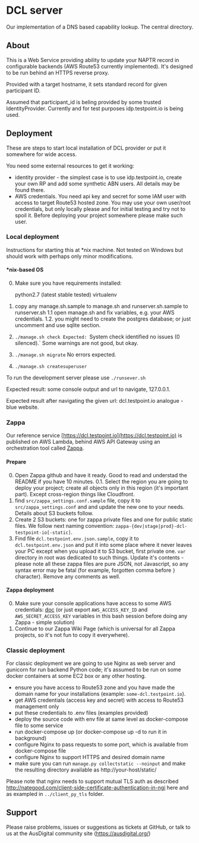 # DCL server

Our implementation of a DNS based capability lookup. The central directory.


## About

This is a Web Service providing ability to update your NAPTR record in configurable backends (AWS Route53 currently implemented). It's designed to be run behind an HTTPS reverse proxy.

Provided with a target hostname, it sets standard record for given participant ID.

Assumed that participant_id is beling provided by some trusted IdentityProvider. Currently and for test purposes idp.testpoint.io is being used.


## Deployment

These are steps to start local installation of DCL provider or put it somewhere for wide access.

You need some external resources to get it working:
* identity provider - the simplest case is to use idp.testpoint.io, create your own RP and add some synthetic ABN users. All details may be found there.
* AWS credentials. You need api key and secret for some IAM user with access to target Route53 hosted zone. You may use your own user/root credentials, but only locally please and for initial testing and try not to spoil it. Before deploying your project somewhere please make such user.


### Local deployment

Instructions for starting this at *nix machine. Not tested on Windows but should work with perhaps only minor modifications.


#### *nix-based OS

0. Make sure you have requirements installed:

    python2.7 (latest stable tested)
    virtualenv

1. copy any manage.sh.sample to manage.sh and runserver.sh.sample to runserver.sh
    1.1 open manage.sh and fix variables, e.g. your AWS credentials.
    1.2. you might need to create the postgres database; or just uncomment and use sqlite section.

2. `./manage.sh check
    Expected: `System check identified no issues (0 silenced).`
    Some warnings are not good, but okay.

3. `./manage.sh migrate`
   No errors expected.

4. `./manage.sh createsuperuser`

To run the development server please use `./runsever.sh`

Expected result: some console output and url to navigate, 127.0.0.1.

Expected result after navigating the given url: dcl.testpoint.io analogue - blue website.


### Zappa

Our reference service [https://dcl.testpoint.io](https://dcl.testpoint.io) is published on AWS Lambda, behind AWS API Gateway using an orchestration tool called [Zappa](https://github.com/Miserlou/Zappa).


#### Prepare

0. Open Zappa github and have it ready. Good to read and understad the README if you have 10 minutes.
0.1. Select the region you are going to deploy your project; create all objects only in this region (it's important part). Except cross-region things like Cloudfront.
1. find `src/zappa_settings.conf.sample` file, copy it to `src/zappa_settings.conf` and and update the new one to your needs. Details about S3 buckets follow.
2. Create 2 S3 buckets: one for zappa private files and one for public static files. We follow next naming convention: `zappa-{dev|stage|prod}-dcl-testpoint-io[-static]`.
3. Find file `dcl.testpoint.env.json.sample`, copy it to `dcl.testpoint.env.json` and put it into some place where it never leaves your PC except when you upload it to S3 bucket, first private one. `var` directory in root was dedicated to such things. Update it's contents - please note all these zappa files are pure JSON, not Javascript, so any syntax error may be fatal (for example, forgotten comma before `}` character). Remove any comments as well.


#### Zappa deployment

0. Make sure your console applications have access to some AWS credentials: [doc](http://docs.aws.amazon.com/cli/latest/userguide/cli-chap-getting-started.html#cli-quick-configuration) (or just export `AWS_ACCESS_KEY_ID` and `AWS_SECRET_ACCESS_KEY` variables in this bash session before doing any Zappa - simple solution)
1. Continue to our Zappa Wiki Page (which is universal for all Zappa projects, so it's not fun to copy it everywhere).


### Classic deployment

For classic deployment we are going to use Nginx as web server and gunicorn for run backend Python code; it's assumed to be run on some docker containers at some EC2 box or any other hosting.

* ensure you have access to Route53 zone and you have made the domain name for your installations (example: `some-dcl.testpoint.io`).
* get AWS credentials (access key and secret) with access to Route53 management only
* put these credentials to .env files (examples provided)
* deploy the source code with env file at same level as docker-compose file to some service
* run docker-compose up (or docker-compose up -d to run it in background)
* configure Nginx to pass requests to some port, which is available from docker-compose file
* configure Nginx to support HTTPS and desired domain name
* make sure you can run `manage.py collectstatic --noinput` and make the resulting directory available as http://your-host/static/

Please note that nginx needs to support mutual TLS auth as described http://nategood.com/client-side-certificate-authentication-in-ngi here and as exampled in `../client_py_tls` folder.

## Support

Please raise problems, issues or suggestions as tickets at GitHub, or talk to us at the AusDigital community site (https://ausdigital.org/)
